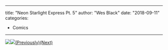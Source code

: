 
---
title: "Neon Starlight Express Pt. 5"
author: "Wes Black"
date: "2018-09-11"
categories:
- Comics
---

![](https://i0.wp.com/vrvblog.co/wp-content/uploads/2018/11/NSEpage9-724x1024.png?resize=724%2C1024&#038;ssl=1)![](https://i2.wp.com/vrvblog.co/wp-content/uploads/2018/11/NSEpage10-724x1024.png?resize=724%2C1024&#038;ssl=1)[(Previously)](https://vrvblog.co/wesblk/3803/neon-starlight-express-pt-4/)[(Next)](https://vrvblog.co/wesblk/4096/neon-starlight-express-pt-6/)
